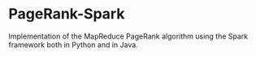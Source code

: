 # PageRank-Spark
Implementation of the MapReduce PageRank algorithm using the Spark framework both in Python and in Java.
 
